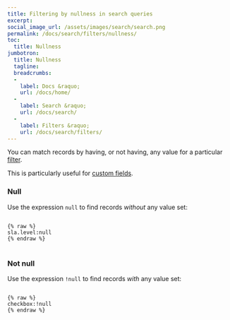 ```yaml
---
title: Filtering by nullness in search queries
excerpt:
social_image_url: /assets/images/search/search.png
permalink: /docs/search/filters/nullness/
toc:
  title: Nullness
jumbotron:
  title: Nullness
  tagline: 
  breadcrumbs:
  -
    label: Docs &raquo;
    url: /docs/home/
  -
    label: Search &raquo;
    url: /docs/search/
  -
    label: Filters &raquo;
    url: /docs/search/filters/
---
```


You can match records by having, or not having, any value for a particular [filter](/docs/search/filters/).

This is particularly useful for [custom fields](/docs/custom-fields/).

### Null

Use the expression `null` to find records _without_ any value set:

<pre>
<code class="language-cerb">
{% raw %}
sla.level:null
{% endraw %}
</code>
</pre>

### Not null

Use the expression `!null` to find records _with_ any value set:

<pre>
<code class="language-cerb">
{% raw %}
checkbox:!null
{% endraw %}
</code>
</pre>

